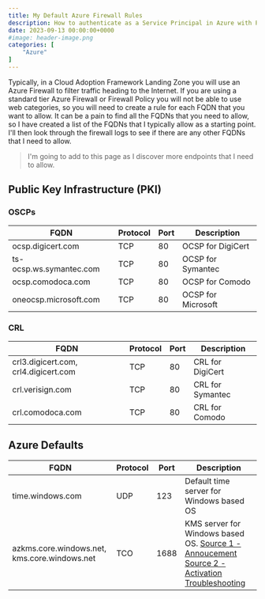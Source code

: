 ```yaml
---
title: My Default Azure Firewall Rules
description: How to authenticate as a Service Principal in Azure with PowerShell
date: 2023-09-13 00:00:00+0000
#image: header-image.png
categories: [
    "Azure"
]
---
```


Typically, in a Cloud Adoption Framework Landing Zone you will use an Azure Firewall to filter traffic heading to the Internet. If you are using a standard tier Azure Firewall or Firewall Policy you will not be able to use web categories, so you will need to create a rule for each FQDN that you want to allow. It can be a pain to find all the FQDNs that you need to allow, so I have created a list of the FQDNs that I typically allow as a starting point. I'll then look through the firewall logs to see if there are any other FQDNs that I need to allow.

> I'm going to add to this page as I discover more endpoints that I need to allow.

## Public Key Infrastructure (PKI)

### OSCPs

| FQDN | Protocol | Port | Description | 
| - | - | - | - |
| ocsp.digicert.com | TCP | 80 | OCSP for DigiCert |
| ts-ocsp.ws.symantec.com | TCP | 80 | OCSP for Symantec |
| ocsp.comodoca.com | TCP | 80 | OCSP for Comodo |
| oneocsp.microsoft.com | TCP | 80 | OCSP for Microsoft |

### CRL

| FQDN | Protocol | Port | Description | 
| - | - | - | - |
| crl3.digicert.com, crl4.digicert.com | TCP | 80 | CRL for DigiCert |
| crl.verisign.com | TCP | 80 |  CRL for Symantec |
| crl.comodoca.com | TCP | 80 | CRL for Comodo |

## Azure Defaults

| FQDN | Protocol | Port | Description | 
| - | - | - | - |
| time.windows.com | UDP | 123 | Default time server for Windows based OS |
| azkms.core.windows.net, kms.core.windows.net | TCO | 1688 | KMS server for Windows based OS. [Source 1 - Annoucement](https://azure.microsoft.com/en-gb/updates/new-kms-dns-in-azure-global-cloud/) [Source 2 - Activation Troubleshooting](https://learn.microsoft.com/en-gb/troubleshoot/azure/virtual-machines/custom-routes-enable-kms-activation#solution) |
